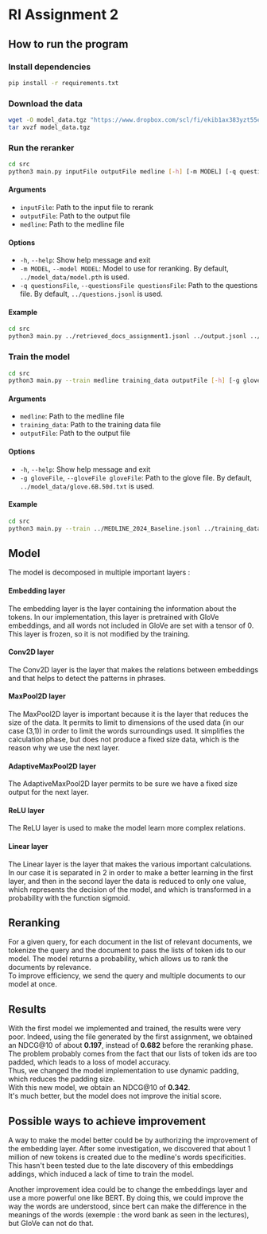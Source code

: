 # RI Assignment 2

## How to run the program

### Install dependencies
```bash
pip install -r requirements.txt
```

### Download the data
```bash
wget -O model_data.tgz "https://www.dropbox.com/scl/fi/ekib1ax383yzt55eqk55w/model_data.tgz?rlkey=t94ex64xsuyrula37a6vszlzd&st=gjcjfthy&dl=0"
tar xvzf model_data.tgz
```

### Run the reranker
```bash
cd src
python3 main.py inputFile outputFile medline [-h] [-m MODEL] [-q questionsFile]
```

#### Arguments
- `inputFile`: Path to the input file to rerank
- `outputFile`: Path to the output file
- `medline`: Path to the medline file

#### Options
- `-h`, `--help`: Show help message and exit
- `-m MODEL`, `--model MODEL`: Model to use for reranking. By default, `../model_data/model.pth` is used.
- `-q questionsFile`, `--questionsFile questionsFile`: Path to the questions file. By default, `../questions.jsonl` is used.

#### Example
```bash
cd src
python3 main.py ../retrieved_docs_assignment1.jsonl ../output.jsonl ../MEDLINE_2024_Baseline.jsonl
```


### Train the model
```bash
cd src
python3 main.py --train medline training_data outputFile [-h] [-g gloveFile]
```

#### Arguments
- `medline`: Path to the medline file
- `training_data`: Path to the training data file
- `outputFile`: Path to the output file

#### Options
- `-h`, `--help`: Show help message and exit
- `-g gloveFile`, `--gloveFile gloveFile`: Path to the glove file. By default, `../model_data/glove.6B.50d.txt` is used.

#### Example
```bash
cd src
python3 main.py --train ../MEDLINE_2024_Baseline.jsonl ../training_data.jsonl ../model_data/model2.pth
```


## Model

The model is decomposed in multiple important layers : 

#### Embedding layer 

The embedding layer is the layer containing the information about the tokens. In our implementation, this layer is pretrained with GloVe embeddings, and all words not included in GloVe are set with a tensor of 0. This layer is frozen, so it is not modified by the training.

#### Conv2D layer 

The Conv2D layer is the layer that makes the relations between embeddings and that helps to detect the patterns in phrases.

#### MaxPool2D layer 

The MaxPool2D layer is important because it is the layer that reduces the size of the data. It permits to limit to dimensions of the used data (in our case (3,1)) in order to limit the words surroundings used. It simplifies the calculation phase, but does not produce a fixed size data, which is the reason why we use the next layer.

#### AdaptiveMaxPool2D layer 

The AdaptiveMaxPool2D layer permits to be sure we have a fixed size output for the next layer.

#### ReLU layer

The ReLU layer is used to make the model learn more complex relations. 

#### Linear layer

The Linear layer is the layer that makes the various important calculations. In our case it is separated in 2 in order to make a better learning in the first layer, and then in the second layer the data is reduced to only one value, which represents the decision of the model, and which is transformed in a probability with the function sigmoid. 

## Reranking

For a given query, for each document in the list of relevant documents, we tokenize the query and the document to pass the lists of token ids to our model. The model returns a probability, which allows us to rank the documents by relevance.  
To improve efficiency, we send the query and multiple documents to our model at once. 

## Results

With the first model we implemented and trained, the results were very poor. Indeed, using the file generated by the first assignment, we obtained an NDCG@10 of about **0.197**, instead of **0.682** before the reranking phase.  
The problem probably comes from the fact that our lists of token ids are too padded, which leads to a loss of model accuracy.  
Thus, we changed the model implementation to use dynamic padding, which reduces the padding size.  
With this new model, we obtain an NDCG@10 of **0.342**.  
It's much better, but the model does not improve the initial score.

## Possible ways to achieve improvement
A way to make the model better could be by authorizing the improvement of the embedding layer. After some investigation, we discovered that about 1 million of new tokens is created due to the medline's words specificities. This hasn't been tested due to the late discovery of this embeddings addings, which induced a lack of time to train the model.

Another improvement idea could be to change the embeddings layer and use a more powerful one like BERT. By doing this, we could improve the way the words are understood, since bert can make the difference in the meanings of the words (exemple : the word bank as seen in the lectures), but GloVe can not do that.
